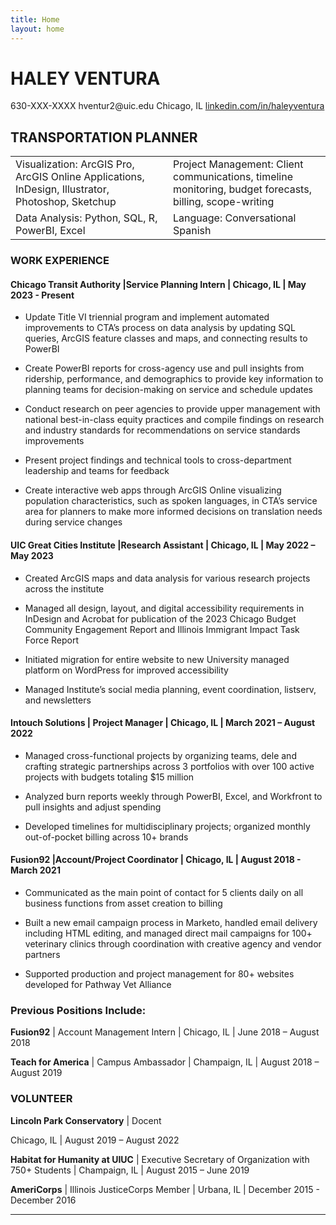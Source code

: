 ```yaml
---
title: Home
layout: home
---
```



# HALEY VENTURA
630-XXX-XXXX
hventur2\@uic.edu
Chicago, IL
[linkedin.com/in/haleyventura](linkedin.com/in/haleyventura)

## **TRANSPORTATION PLANNER**

<table>
<colgroup>
<col width="50%" />
<col width="50%" />
</colgroup>
<tbody>
<tr class="odd">
<td align="left"> Visualization: ArcGIS Pro, ArcGIS Online Applications, InDesign, Illustrator, Photoshop, Sketchup</td>
<td align="left"> Project Management: Client communications, timeline monitoring, budget forecasts, billing, scope-writing
</tr>
<tr class="even">
<td align="left"> Data Analysis: Python, SQL, R, PowerBI, Excel</td>
<td align="left"> Language: Conversational Spanish</td>
</tr>
</tbody>
</table>

### WORK EXPERIENCE

#### **Chicago Transit Authority** \|Service Planning Intern \| Chicago, IL \| May 2023 - Present

-   Update Title VI triennial program and implement automated improvements to CTA’s process on data analysis by updating SQL queries, ArcGIS feature classes and maps, and connecting results to PowerBI

-   Create PowerBI reports for cross-agency use and pull insights from ridership, performance, and demographics to provide key information to planning teams for decision-making on service and schedule updates

-   Conduct research on peer agencies to provide upper management with national best-in-class equity practices and compile findings on research and industry standards for recommendations on service standards improvements

-   Present project findings and technical tools to cross-department leadership and teams for feedback

-   Create interactive web apps through ArcGIS Online visualizing population characteristics, such as spoken languages, in CTA’s service area for planners to make more informed decisions on translation needs during service changes

#### **UIC Great Cities Institute** \|Research Assistant \| Chicago, IL \| May 2022 – May 2023

-   Created ArcGIS maps and data analysis for various research projects across the institute

-   Managed all design, layout, and digital accessibility requirements in InDesign and Acrobat for publication of the 2023 Chicago Budget Community Engagement Report and Illinois Immigrant Impact Task Force Report

-   Initiated migration for entire website to new University managed platform on WordPress for improved accessibility

-   Managed Institute’s social media planning, event coordination, listserv, and newsletters

#### **Intouch Solutions** \| Project Manager \| Chicago, IL \| March 2021 – August 2022

-   Managed cross-functional projects by organizing teams, dele and crafting strategic partnerships across 3 portfolios with over 100 active projects with budgets totaling \$15 million

-   Analyzed burn reports weekly through PowerBI, Excel, and Workfront to pull insights and adjust spending

-   Developed timelines for multidisciplinary projects; organized monthly out-of-pocket billing across 10+ brands

#### **Fusion92** \|Account/Project Coordinator \| Chicago, IL \| August 2018 - March 2021

-   Communicated as the main point of contact for 5 clients daily on all business functions from asset creation to billing

-   Built a new email campaign process in Marketo, handled email delivery including HTML editing, and managed direct mail campaigns for 100+ veterinary clinics through coordination with creative agency and vendor partners

-   Supported production and project management for 80+ websites developed for Pathway Vet Alliance

### **Previous Positions Include:**

**Fusion92** \| Account Management Intern \| Chicago, IL \| June 2018 – August 2018

**Teach for America** \| Campus Ambassador \| Champaign, IL \| August 2018 – August 2019

### **VOLUNTEER**

**Lincoln Park Conservatory** \| Docent

Chicago, IL \| August 2019 – August 2022

**Habitat for Humanity at UIUC** \| Executive Secretary of Organization with 750+ Students \| Champaign, IL \| August 2015 – June 2019

**AmeriCorps** \| Illinois JusticeCorps Member \| Urbana, IL \| December 2015 - December 2016

----



[Just the Docs]: https://just-the-docs.github.io/just-the-docs/
[GitHub Pages]: https://docs.github.com/en/pages
[README]: https://github.com/just-the-docs/just-the-docs-template/blob/main/README.md
[Jekyll]: https://jekyllrb.com
[GitHub Pages / Actions workflow]: https://github.blog/changelog/2022-07-27-github-pages-custom-github-actions-workflows-beta/
[use this template]: https://github.com/just-the-docs/just-the-docs-template/generate
